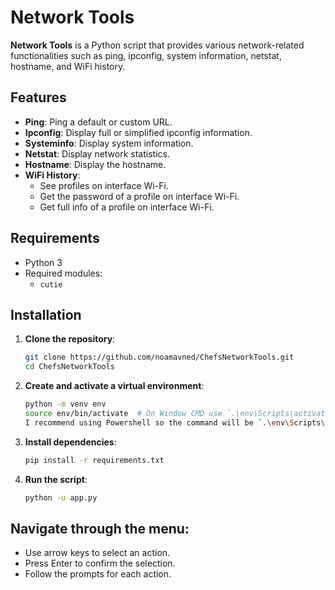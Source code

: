 # Network Tools

**Network Tools** is a Python script that provides various network-related functionalities such as ping, ipconfig, system information, netstat, hostname, and WiFi history.

## Features

- **Ping**: Ping a default or custom URL.
- **Ipconfig**: Display full or simplified ipconfig information.
- **Systeminfo**: Display system information.
- **Netstat**: Display network statistics.
- **Hostname**: Display the hostname.
- **WiFi History**: 
  - See profiles on interface Wi-Fi.
  - Get the password of a profile on interface Wi-Fi.
  - Get full info of a profile on interface Wi-Fi.

## Requirements

- Python 3
- Required modules:
  - `cutie`

## Installation

1. **Clone the repository**:
   ```sh
   git clone https://github.com/noamavned/ChefsNetworkTools.git
   cd ChefsNetworkTools

2. **Create and activate a virtual environment**:
   ```sh
   python -m venv env
   source env/bin/activate  # On Window CMD use `.\env\Scripts\activate`
   I recommend using Powershell so the command will be `.\env\Scripts\Activate.ps1`

3. **Install dependencies**:
   ```sh
   pip install -r requirements.txt

4. **Run the script**:
   ```sh
   python -u app.py

## Navigate through the menu:

- Use arrow keys to select an action.
- Press Enter to confirm the selection.
- Follow the prompts for each action.
